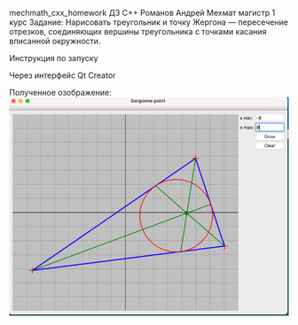 mechmath_cxx_homework
ДЗ C++ Романов Андрей Мехмат магистр 1 курс
Задание:
Нарисовать треугольник и точку Жергона — пересечение отрезков, соединяющих вершины треугольника с точками касания вписанной окружности.

Инструкция по запуску

Через интерфейс Qt Creator

Полученное озображение:  
![img.png](img.png)
